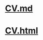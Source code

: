 # [CV.md](https://farikmax.github.io/rsschool-cv/cv)

# [CV.html](https://farikmax.github.io/rsschool-cv/)
